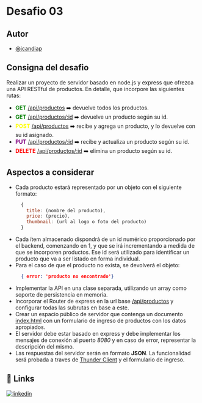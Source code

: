 # Desafio 03
## Autor
- [@jcandiap](https://github.com/jcandiap)
## Consigna del desafio
Realizar un proyecto de servidor basado en node.js y express que ofrezca una API RESTful de productos. En detalle, que incorpore las siguientes rutas:
- <span style="color:green; font-weight:bold;">GET</span> [/api/productos](#) ➡️ devuelve todos los productos.
- <span style="color:green; font-weight:bold;">GET</span> [/api/productos/:id](#) ➡️ devuelve un producto según su id.
- <span style="color:yellow; font-weight:bold;">POST</span> [/api/productos](#) ➡️ recibe y agrega un producto, y lo devuelve con su id asignado.
- <span style="color:purple; font-weight:bold;">PUT</span> [/api/productos/:id](#) ➡️ recibe y actualiza un producto según su id.
- <span style="color:red; font-weight:bold;">DELETE</span> [/api/productos/:id](#) ➡️ elimina un producto según su id.
## Aspectos a considerar
- Cada producto estará representado por un objeto con el siguiente formato:
  ```javascript
    {
      title: (nombre del producto),
      price: (precio),
      thumbnail: (url al logo o foto del producto)
    }
  ```
- Cada ítem almacenado dispondrá de un id numérico proporcionado por el backend, comenzando en 1, y que se irá incrementando a medida de que se incorporen productos. Ese id será utilizado para identificar un producto que va a ser listado en forma individual.
- Para el caso de que el producto no exista, se devolverá el objeto:
  ```json
    { error: 'producto no encontrado'} 
  ```
- Implementar la API en una clase separada, utilizando un array como soporte de persistencia en memoria.
- Incorporar el Router de express en la url base [/api/productos](#) y configurar todas las subrutas en base a este.
- Crear un espacio público de servidor que contenga un documento [index.html](https://github.com/jcandiap/desafios-backend-coderhouse/blob/main/desafio-04/public/index.html) con un formulario de ingreso de productos con los datos apropiados.
- El servidor debe estar basado en express y debe implementar los mensajes de conexión al puerto *8080* y en caso de error, representar la descripción del mismo.
- Las respuestas del servidor serán en formato **JSON**. La funcionalidad será probada a traves de [Thunder Client](https://github.com/jcandiap/desafios-backend-coderhouse/blob/main/desafio-04/thunder_client/thunder-collection_04%20Desafio%20CoderHouse.json) y el formulario de ingreso.
## 🔗 Links
[![linkedin](https://img.shields.io/badge/linkedin-0A66C2?style=for-the-badge&logo=linkedin&logoColor=white)](https://www.linkedin.com/in/jcandiap/)
